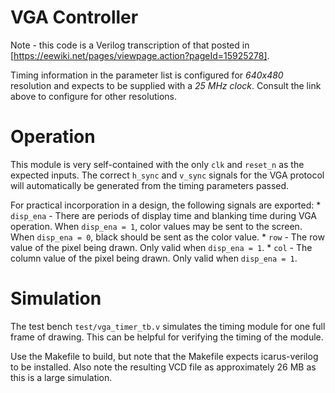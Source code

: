 # VGA Controller

Note - this code is a Verilog transcription of that posted in
[https://eewiki.net/pages/viewpage.action?pageId=15925278].

Timing information in the parameter list is configured for *640x480* resolution 
and expects to be supplied with a *25 MHz clock*. Consult the link above to
configure for other resolutions.

# Operation
This module is very self-contained with the only `clk` and `reset_n` as the
expected inputs. The correct `h_sync` and `v_sync` signals for the VGA protocol
will automatically be generated from the timing parameters passed.

For practical incorporation in a design, the following signals are exported:
    * `disp_ena` - There are periods of display time and blanking time during 
        VGA operation. When `disp_ena = 1`, color values may be sent to the 
        screen.  When `disp_ena = 0`, black should be sent as the color value.
    * `row` - The row value of the pixel being drawn. Only valid when 
        `disp_ena = 1`.
    * `col` - The column value of the pixel being drawn. Only valid when
        `disp_ena = 1`.

# Simulation
The test bench `test/vga_timer_tb.v` simulates the timing module for one full
frame of drawing. This can be helpful for verifying the timing of the module.

Use the Makefile to build, but note that the Makefile expects
icarus-verilog to be installed. Also note the resulting VCD file as 
approximately 26 MB as this is a large simulation.
